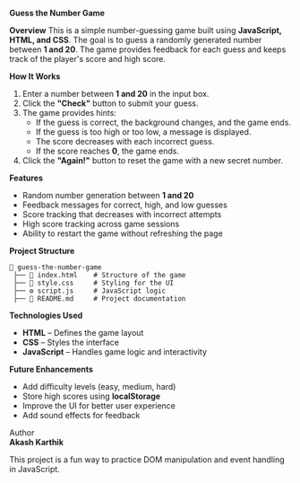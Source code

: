  **Guess the Number Game**  

**Overview**
This is a simple number-guessing game built using **JavaScript, HTML, and CSS**. The goal is to guess a randomly generated number between **1 and 20**. The game provides feedback for each guess and keeps track of the player's score and high score.  

**How It Works**
1. Enter a number between **1 and 20** in the input box.  
2. Click the **"Check"** button to submit your guess.  
3. The game provides hints:  
   - If the guess is correct, the background changes, and the game ends.  
   - If the guess is too high or too low, a message is displayed.  
   - The score decreases with each incorrect guess.  
   - If the score reaches **0**, the game ends.  
4. Click the **"Again!"** button to reset the game with a new secret number.  

**Features**
- Random number generation between **1 and 20**  
- Feedback messages for correct, high, and low guesses  
- Score tracking that decreases with incorrect attempts  
- High score tracking across game sessions  
- Ability to restart the game without refreshing the page  

**Project Structure**
```
📂 guess-the-number-game  
 ├── 📄 index.html    # Structure of the game  
 ├── 🎨 style.css     # Styling for the UI  
 ├── ⚙️ script.js     # JavaScript logic  
 ├── 📜 README.md     # Project documentation  
```  

 **Technologies Used**
- **HTML** – Defines the game layout  
- **CSS** – Styles the interface  
- **JavaScript** – Handles game logic and interactivity  

**Future Enhancements**
- Add difficulty levels (easy, medium, hard)  
- Store high scores using **localStorage**  
- Improve the UI for better user experience  
- Add sound effects for feedback  

Author  
**Akash Karthik**  

This project is a fun way to practice DOM manipulation and event handling in JavaScript.

